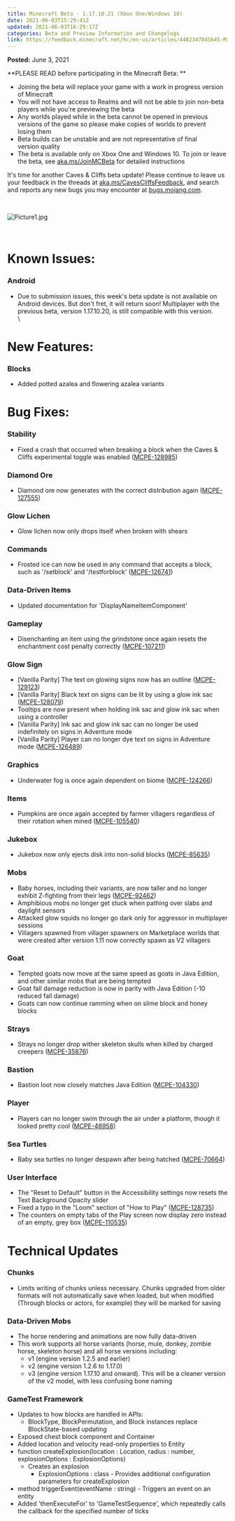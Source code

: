```yaml
---
title: Minecraft Beta - 1.17.10.21 (Xbox One/Windows 10)
date: 2021-06-03T15:29:41Z
updated: 2021-06-03T16:29:17Z
categories: Beta and Preview Information and Changelogs
link: https://feedback.minecraft.net/hc/en-us/articles/4402347045645-Minecraft-Beta-1-17-10-21-Xbox-One-Windows-10-
---
```


**Posted:** June 3, 2021

**PLEASE READ before participating in the Minecraft Beta: **

-   Joining the beta will replace your game with a work in progress version of Minecraft 
-   You will not have access to Realms and will not be able to join non-beta players while you\'re previewing the beta
-   Any worlds played while in the beta cannot be opened in previous versions of the game so please make copies of worlds to prevent losing them 
-   Beta builds can be unstable and are not representative of final version quality 
-   The beta is available only on Xbox One and Windows 10. To join or leave the beta, see [aka.ms/JoinMCBeta](https://aka.ms/JoinMCBeta) for detailed instructions

It\'s time for another Caves & Cliffs beta update! Please continue to leave us your feedback in the threads at [aka.ms/CavesCliffsFeedback](https://aka.ms/CavesCliffsFeedback), and search and reports any new bugs you may encounter at [bugs.mojang.com](https://bugs.mojang.com/).

 

![Picture1.jpg](https://feedback.minecraft.net/hc/article_attachments/4402347029645/Picture1.jpg)

 

# Known Issues:

### Android

-   Due to submission issues, this week\'s beta update is not available on Android devices. But don\'t fret, it will return soon! Multiplayer with the previous beta, version 1.17.10.20, is still compatible with this version.\
    \

# New Features:

### Blocks

-   Added potted azalea and flowering azalea variants

# Bug Fixes:

### Stability

-   Fixed a crash that occurred when breaking a block when the Caves & Cliffs experimental toggle was enabled ([MCPE-128985](https://bugs.mojang.com/browse/MCPE-128985))

### Diamond Ore

-   Diamond ore now generates with the correct distribution again ([MCPE-127555](https://bugs.mojang.com/browse/MCPE-127555))

### Glow Lichen

-   Glow lichen now only drops itself when broken with shears

### Commands

-   Frosted ice can now be used in any command that accepts a block, such as \'/setblock\' and \'/testforblock\' ([MCPE-126741](https://bugs.mojang.com/browse/MCPE-126741))

### Data-Driven Items

-   Updated documentation for \'DisplayNameItemComponent\'

### Gameplay

-   Disenchanting an item using the grindstone once again resets the enchantment cost penalty correctly ([MCPE-107211](https://bugs.mojang.com/browse/MCPE-107211))

### Glow Sign

-   \[Vanilla Parity\] The text on glowing signs now has an outline ([MCPE-129123](https://bugs.mojang.com/browse/MCPE-129123))
-   \[Vanilla Parity\] Black text on signs can be lit by using a glow ink sac ([MCPE-128079](https://bugs.mojang.com/browse/MCPE-128079))
-   Tooltips are now present when holding ink sac and glow ink sac when using a controller
-   \[Vanilla Parity\] Ink sac and glow ink sac can no longer be used indefinitely on signs in Adventure mode
-   \[Vanilla Parity\] Player can no longer dye text on signs in Adventure mode ([MCPE-126489](https://bugs.mojang.com/browse/MCPE-126489))

### Graphics

-   Underwater fog is once again dependent on biome ([MCPE-124266](https://bugs.mojang.com/browse/MCPE-124266))

### Items

-   Pumpkins are once again accepted by farmer villagers regardless of their rotation when mined ([MCPE-105540](https://bugs.mojang.com/browse/MCPE-105540))

### Jukebox

-   Jukebox now only ejects disk into non-solid blocks ([MCPE-85635](https://bugs.mojang.com/browse/MCPE-85635))

### Mobs

-   Baby horses, including their variants, are now taller and no longer exhibit Z-fighting from their legs ([MCPE-92462](https://bugs.mojang.com/browse/MCPE-92462))
-   Amphibious mobs no longer get stuck when pathing over slabs and daylight sensors
-   Attacked glow squids no longer go dark only for aggressor in multiplayer sessions
-   Villagers spawned from villager spawners on Marketplace worlds that were created after version 1.11 now correctly spawn as V2 villagers

### Goat

-   Tempted goats now move at the same speed as goats in Java Edition, and other similar mobs that are being tempted
-   Goat fall damage reduction is now in parity with Java Edition (-10 reduced fall damage)
-   Goats can now continue ramming when on slime block and honey blocks

### Strays

-   Strays no longer drop wither skeleton skulls when killed by charged creepers ([MCPE-35876](https://bugs.mojang.com/browse/MCPE-35876))

### Bastion

-   Bastion loot now closely matches Java Edition ([MCPE-104330](https://bugs.mojang.com/browse/MCPE-104330))

### Player

-   Players can no longer swim through the air under a platform, though it looked pretty cool ([MCPE-48958)](https://bugs.mojang.com/browse/MCPE-48958)

### Sea Turtles

-   Baby sea turtles no longer despawn after being hatched ([MCPE-70664](https://bugs.mojang.com/browse/MCPE-70664))

### User Interface

-   The \"Reset to Default\" button in the Accessibility settings now resets the Text Background Opacity slider
-   Fixed a typo in the \"Loom\" section of \"How to Play\" ([MCPE-128735](https://bugs.mojang.com/browse/MCPE-128735))
-   The counters on empty tabs of the Play screen now display zero instead of an empty, grey box ([MCPE-110535](https://bugs.mojang.com/browse/MCPE-110535))

# Technical Updates

### Chunks

-   Limits writing of chunks unless necessary. Chunks upgraded from older formats will not automatically save when loaded, but when modified (Through blocks or actors, for example) they will be marked for saving

### Data-Driven Mobs

-   The horse rendering and animations are now fully data-driven
-   This work supports all horse variants (horse, mule, donkey, zombie horse, skeleton horse) and all horse versions including:
    -   v1 (engine version 1.2.5 and earlier)
    -   v2 (engine version 1.2.6 to 1.17.0)
    -   v3 (engine version 1.17.10 and onward). This will be a cleaner version of the v2 model, with less confusing bone naming

### GameTest Framework

-   Updates to how blocks are handled in APIs:
    -   BlockType, BlockPermutation, and Block instances replace BlockState-based updating
-   Exposed chest block component and Container
-   Added location and velocity read-only properties to Entity
-   function createExplosion(location : Location, radius : number, explosionOptions : ExplosionOptions)
    -   Creates an explosion
        -   ExplosionOptions : class - Provides additional configuration parameters for createExplosion
-   method triggerEvent(eventName : string) - Triggers an event on an entity
-   Added \'thenExecuteFor\' to \'GameTestSequence\', which repeatedly calls the callback for the specified number of ticks
